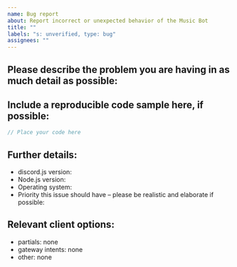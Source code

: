 ```yaml
---
name: Bug report
about: Report incorrect or unexpected behavior of the Music Bot
title: ""
labels: "s: unverified, type: bug"
assignees: ""
---
```


<!-- Use Discord for questions: https://discord.gg/sbySMS7m3v -->

## Please describe the problem you are having in as much detail as possible:

## Include a reproducible code sample here, if possible:

```js
// Place your code here
```

## Further details:

- discord.js version:
- Node.js version:
- Operating system:
- Priority this issue should have – please be realistic and elaborate if possible:

## Relevant client options:

- partials: none
- gateway intents: none
- other: none

<!--
Remove the comment and fill out the commit hash if this applies to you:
(While it's not a requirement to test your issue on the master branch, it would make fixing the problem a lot easier for us, so please do so if possible.)

-->
